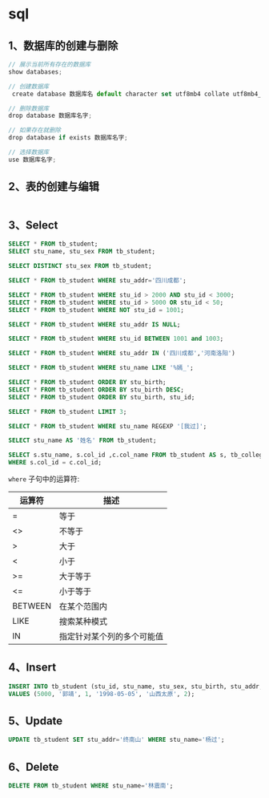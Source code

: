 # sql

## 1、数据库的创建与删除

```javascript
// 展示当前所有存在的数据库
show databases;

// 创建数据库
 create database 数据库名 default character set utf8mb4 collate utf8mb4_general_ci;

// 删除数据库
drop database 数据库名字;

// 如果存在就删除
drop database if exists 数据库名字;

// 选择数据库
use 数据库名字;
```

## 2、表的创建与编辑

```javascript

```

## 3、Select

```sql
SELECT * FROM tb_student;
SELECT stu_name, stu_sex FROM tb_student;

SELECT DISTINCT stu_sex FROM tb_student;

SELECT * FROM tb_student WHERE stu_addr='四川成都';

SELECT * FROM tb_student WHERE stu_id > 2000 AND stu_id < 3000;
SELECT * FROM tb_student WHERE stu_id > 5000 OR stu_id < 50;
SELECT * FROM tb_student WHERE NOT stu_id = 1001;

SELECT * FROM tb_student WHERE stu_addr IS NULL;

SELECT * FROM tb_student WHERE stu_id BETWEEN 1001 and 1003;

SELECT * FROM tb_student WHERE stu_addr IN ('四川成都','河南洛阳')

SELECT * FROM tb_student WHERE stu_name LIKE '%嫣_';

SELECT * FROM tb_student ORDER BY stu_birth;
SELECT * FROM tb_student ORDER BY stu_birth DESC;
SELECT * FROM tb_student ORDER BY stu_birth, stu_id;

SELECT * FROM tb_student LIMIT 3;

SELECT * FROM tb_student WHERE stu_name REGEXP '[我过]';

SELECT stu_name AS '姓名' FROM tb_student;

SELECT s.stu_name, s.col_id ,c.col_name FROM tb_student AS s, tb_college AS c
WHERE s.col_id = c.col_id;
```

`where` 子句中的运算符:

| 运算符  | 描述                       |
| ------- | -------------------------- |
| =       | 等于                       |
| <>      | 不等于                     |
| >       | 大于                       |
| <       | 小于                       |
| >=      | 大于等于                   |
| <=      | 小于等于                   |
| BETWEEN | 在某个范围内               |
| LIKE    | 搜索某种模式               |
| IN      | 指定针对某个列的多个可能值 |

## 4、Insert

```sql
INSERT INTO tb_student (stu_id, stu_name, stu_sex, stu_birth, stu_addr, col_id)
VALUES (5000, '郭靖', 1, '1998-05-05', '山西太原', 2);
```

## 5、Update

```sql
UPDATE tb_student SET stu_addr='终南山' WHERE stu_name='杨过';
```

## 6、Delete

```sql
DELETE FROM tb_student WHERE stu_name='林震南';
```
